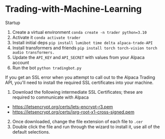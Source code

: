 # Trading-with-Machine-Learning
Startup

1. Create a virtual environment ``conda create -n trader python=3.10``
2. Activate it ``conda activate trader``
3. Install initial deps ``pip install lumibot time delta alpaca-trade-API``
4. Install transformers and friends ``pip install torch torch-vision torch audio transformers. ``
5. Update the ``API_KEY`` and ``API_SECRET`` with values from your Alpaca account
6. Run the bot ``python tradingbot.py``

If you get an SSL error when you attempt to call out to the Alpaca Trading API, you'll need to install the required SSL certificates into your machine.

1. Download the following intermediate SSL Certificates; these are required to communicate with Alpaca
- https://letsencrypt.org/certs/lets-encrypt-r3.pem
- https://letsencrypt.org/certs/isrg-root-x1-cross-signed.pem
2. Once downloaded, change the file extension of each file to ``.cer``
3. Double click the file and run through the wizard to install it, use all of the default selections.
